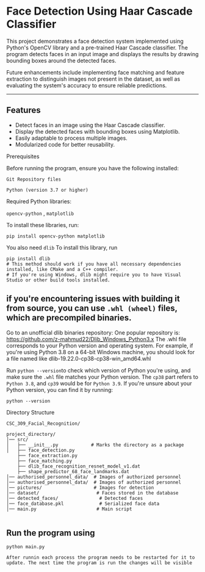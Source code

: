 # Face Detection Using Haar Cascade Classifier

This project demonstrates a face detection system implemented using Python's OpenCV library and a pre-trained Haar Cascade classifier. The program detects faces in an input image and displays the results by drawing bounding boxes around the detected faces.

Future enhancements include implementing face matching and feature extraction to distinguish images not present in the dataset, as well as evaluating the system's accuracy to ensure reliable predictions.


---

## Features

- Detect faces in an image using the Haar Cascade classifier.
- Display the detected faces with bounding boxes using Matplotlib.
- Easily adaptable to process multiple images.
- Modularized code for better reusability.

Prerequisites

Before running the program, ensure you have the following installed:

`Git Repository files`

`Python (version 3.7 or higher)`

Required Python libraries:

`opencv-python` ,
`matplotlib`

To install these libraries, run:

``` 
pip install opencv-python matplotlib
```
You also need 
`dlib`
To install this library, run
```
pip install dlib
# This method should work if you have all necessary dependencies installed, like CMake and a C++ compiler.
# If you're using Windows, dlib might require you to have Visual Studio or other build tools installed.
```
if you're encountering issues with building it from source, you can use `.whl (wheel)` files, which are precompiled binaries.
---
Go to an unofficial dlib binaries repository:
One popular repository is: https://github.com/z-mahmud22/Dlib_Windows_Python3.x
The .whl file corresponds to your Python version and operating system. For example, if you're using Python 3.8 on a 64-bit Windows machine, you should look for a file named like dlib-19.22.0-cp38-cp38-win_amd64.whl

Run `python --version`to check which version of Python you're using, and make sure the `.whl` file matches your Python version.
The `cp38` part refers to `Python 3.8`, and `cp39` would be for `Python 3.9`. If you're unsure about your Python version, you can find it by running:
```
python --version
```

Directory Structure
```
CSC_309_Facial_Recognition/

project_directory/
│── src/
│   ├── __init__.py            # Marks the directory as a package
│   ├── face_detection.py                           
    ├── face_extraction.py                          
    ├── face_matching.py                            
    ├── dlib_face_recognition_resnet_model_v1.dat   
    ├── shape_predictor_68_face_landmarks.dat
│── authorised_personnel_data/  # Images of authorized personnel
│── authorised_personnel_data/  # Images of authorized personnel
│── pictures/                   # Images for detection
│── dataset/                     # Faces stored in the database
│── detected_faces/               # Detected faces
│── face_database.pkl             # Serialized face data
│── main.py                      # Main script


```
## Run the program using

```
python main.py
```
`After runnin each process the program needs to be restarted for it to update.
The next time the program is run the changes will be visible`
